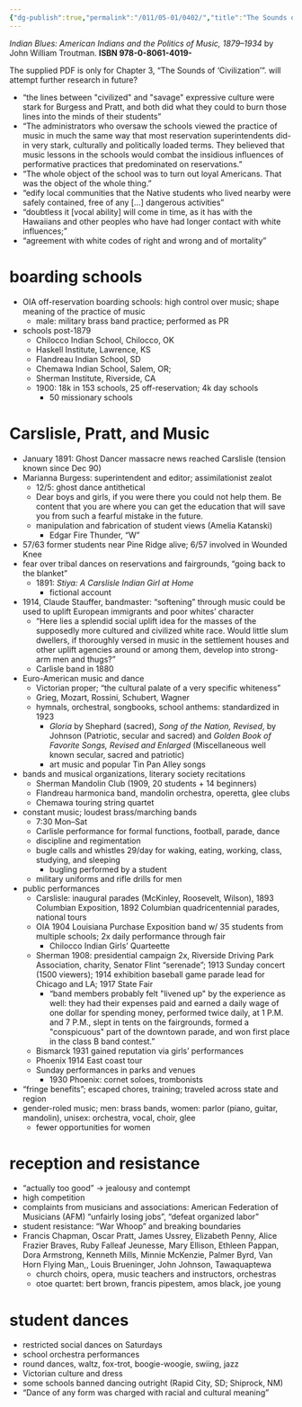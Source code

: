 ```yaml
---
{"dg-publish":true,"permalink":"/011/05-01/0402/","title":"The Sounds of \"Civilization\"","tags":["ETHNS350"],"created":"2024-09-26T13:45:04.156-07:00","updated":"2024-09-26T15:29:28.935-07:00"}
---
```


*Indian Blues: American Indians and the Politics of Music, 1879–1934* by John William Troutman. **ISBN 978-0-8061-4019-**

The supplied PDF is only for Chapter 3, “The Sounds of ‘Civilization’”. will attempt further research in future?

- “the lines between "civilized" and "savage" expressive culture were stark for Burgess and Pratt, and both did what they could to burn those lines into the minds of their students”
- “The administrators who oversaw the schools viewed the practice of music in much the same way that most reservation superintendents did-in very stark, culturally and politically loaded terms. They believed that music lessons in the schools would combat the insidious influences of performative practices that predominated on reservations.”
- “The whole object of the school was to turn out loyal Americans. That was the object of the whole thing.”
- “edify local communities that the Native students who lived nearby were safely contained, free of any \[…] dangerous activities”
- “doubtless it \[vocal ability] will come in time, as it has with the Hawaiians and other peoples who have had longer contact with white influences;”
- “agreement with white codes of right and wrong and of mortality”
# boarding schools
- OIA off-reservation boarding schools: high control over music; shape meaning of the practice of music
	- male: military brass band practice; performed as PR
- schools post-1879
	- Chilocco Indian School, Chilocco, OK
	- Haskell Institute, Lawrence, KS
	- Flandreau Indian School, SD
	- Chemawa Indian School, Salem, OR;
	- Sherman Institute, Riverside, CA
	- 1900: 18k in 153 schools, 25 off-reservation; 4k day schools
		- 50 missionary schools
# Carslisle, Pratt, and Music
- January 1891: Ghost Dancer massacre news reached Carslisle (tension known since Dec 90)
- Marianna Burgess: superintendent and editor; assimilationist zealot
	- 12/5: ghost dance antithetical
	- Dear boys and girls, if you were there you could not help them. Be content that you are where you can get the education that will save you from such a fearful mistake in the future.
	- manipulation and fabrication of student views (Amelia Katanski)
		- Edgar Fire Thunder, “W”
- 57/63 former students near Pine Ridge alive; 6/57 involved in Wounded Knee
- fear over tribal dances on reservations and fairgrounds, “going back to the blanket”
	- 1891: *Stiya: A Carslisle Indian Girl at Home*
		- fictional account
- 1914, Claude Stauffer, bandmaster: “softening” through music could be used to uplift European immigrants and poor whites’ character
	- “Here lies a splendid social uplift idea for the masses of the supposedly more cultured and civilized white race. Would little slum dwellers, if thoroughly versed in music in the settlement houses and other uplift agencies around or among them, develop into strong-arm men and thugs?”
	- Carlisle band in 1880
- Euro-American music and dance
	- Victorian proper; “the cultural palate of a very specific whiteness”
	- Grieg, Mozart, Rossini, Schubert, Wagner
	- hymnals, orchestral, songbooks, school anthems: standardized in 1923
		- *Gloria* by Shephard (sacred), *Song of the Nation, Revised*, by Johnson (Patriotic, secular and sacred) and *Golden Book of Favorite Songs, Revised and Enlarged* (Miscellaneous well known secular, sacred and patriotic)
		- art music and popular Tin Pan Alley songs
- bands and musical organizations, literary society recitations
	- Sherman Mandolin Club (1909, 20 students + 14 beginners)
	- Flandreau harmonica band, mandolin orchestra, operetta, glee clubs
	- Chemawa touring string quartet
- constant music; loudest brass/marching bands
	- 7:30 Mon–Sat
	- Carlisle performance for formal functions, football, parade, dance
	- discipline and regimentation
	- bugle calls and whistles 29/day for waking, eating, working, class, studying, and sleeping
		- bugling performed by a student
	- military uniforms and rifle drills for men
- public performances
	- Carslisle: inaugural parades (McKinley, Roosevelt, Wilson), 1893 Columbian Exposition, 1892 Columbian quadricentennial parades, national tours
	- OIA 1904 Louisiana Purchase Exposition band w/ 35 students from multiple schools; 2x daily performance through fair
		- Chilocco Indian Girls’ Quarteette
	- Sherman 1908: presidential campaign 2x, Riverside Driving Park Association, charity, Senator Flint “serenade”; 1913 Sunday concert (1500 viewers); 1914 exhibition baseball game parade lead for Chicago and LA; 1917 State Fair
		- “band members probably felt "livened up" by the experience as well: they had their expenses paid and earned a daily wage of one dollar for spending money, performed twice daily, at 1 P.M. and 7 P.M., slept in tents on the fairgrounds, formed a "conspicuous" part of the downtown parade, and won first place in the class B band contest.”
	- Bismarck 1931 gained reputation via girls’ performances
	- Phoenix 1914 East coast tour
	- Sunday performances in parks and venues
		- 1930 Phoenix: cornet soloes, trombonists
- “fringe benefits”; escaped chores, training; traveled across state and region
- gender-roled music; men: brass bands, women: parlor (piano, guitar, mandolin), unisex: orchestra, vocal, choir, glee
	- fewer opportunities for women
# reception and resistance
- “actually too good” → jealousy and contempt
- high competition
- complaints from musicians and associations: American Federation of Musicians (AFM) “unfairly losing jobs”, “defeat organized labor”
- student resistance: “War Whoop” and breaking boundaries
- Francis Chapman, Oscar Pratt, James Ussrey, Elizabeth Penny, Alice Frazier Braves, Ruby Falleaf Jeunesse, Mary Ellison, Ethleen Pappan, Dora Armstrong, Kenneth Mills, Minnie McKenzie, Palmer Byrd, Van Horn Flying Man,, Louis Brueninger, John Johnson, Tawaquaptewa
	- church choirs, opera, music teachers and instructors, orchestras
	- otoe quartet: bert brown, francis pipestem, amos black, joe young
# student dances
- restricted social dances on Saturdays
- school orchestra performances
- round dances, waltz, fox-trot, boogie-woogie, swiing, jazz
- Victorian culture and dress
- some schools banned dancing outright (Rapid City, SD; Shiprock, NM)
- “Dance of any form was charged with racial and cultural meaning”